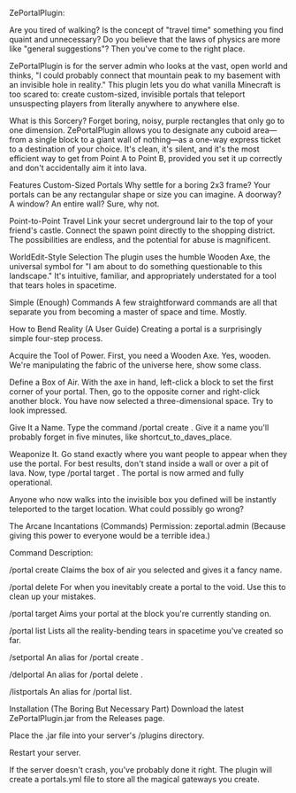 ZePortalPlugin:

Are you tired of walking? Is the concept of "travel time" something you find quaint and unnecessary? Do you believe that the laws of physics are more like "general suggestions"? Then you've come to the right place.

ZePortalPlugin is for the server admin who looks at the vast, open world and thinks, "I could probably connect that mountain peak to my basement with an invisible hole in reality." This plugin lets you do what vanilla Minecraft is too scared to: create custom-sized, invisible portals that teleport unsuspecting players from literally anywhere to anywhere else.

What is this Sorcery?
Forget boring, noisy, purple rectangles that only go to one dimension. ZePortalPlugin allows you to designate any cuboid area—from a single block to a giant wall of nothing—as a one-way express ticket to a destination of your choice. It's clean, it's silent, and it's the most efficient way to get from Point A to Point B, provided you set it up correctly and don't accidentally aim it into lava.

Features
Custom-Sized Portals
Why settle for a boring 2x3 frame? Your portals can be any rectangular shape or size you can imagine. A doorway? A window? An entire wall? Sure, why not.

Point-to-Point Travel
Link your secret underground lair to the top of your friend's castle. Connect the spawn point directly to the shopping district. The possibilities are endless, and the potential for abuse is magnificent.

WorldEdit-Style Selection
The plugin uses the humble Wooden Axe, the universal symbol for "I am about to do something questionable to this landscape." It's intuitive, familiar, and appropriately understated for a tool that tears holes in spacetime.

Simple (Enough) Commands
A few straightforward commands are all that separate you from becoming a master of space and time. Mostly.

How to Bend Reality (A User Guide)
Creating a portal is a surprisingly simple four-step process.

Acquire the Tool of Power.
First, you need a Wooden Axe. Yes, wooden. We're manipulating the fabric of the universe here, show some class.

Define a Box of Air.
With the axe in hand, left-click a block to set the first corner of your portal. Then, go to the opposite corner and right-click another block. You have now selected a three-dimensional space. Try to look impressed.

Give It a Name.
Type the command /portal create <portal-name>. Give it a name you'll probably forget in five minutes, like shortcut_to_daves_place.

Weaponize It.
Go stand exactly where you want people to appear when they use the portal. For best results, don't stand inside a wall or over a pit of lava. Now, type /portal target <portal-name>. The portal is now armed and fully operational.

Anyone who now walks into the invisible box you defined will be instantly teleported to the target location. What could possibly go wrong?

The Arcane Incantations (Commands)
Permission: zeportal.admin (Because giving this power to everyone would be a terrible idea.)

Command	Description:

/portal create <name>	Claims the box of air you selected and gives it a fancy name.

/portal delete <name>	For when you inevitably create a portal to the void. Use this to clean up your mistakes.

/portal target <name>	Aims your portal at the block you're currently standing on.

/portal list	Lists all the reality-bending tears in spacetime you've created so far.

/setportal <name>	An alias for /portal create <name>.

/delportal <name>	An alias for /portal delete <name>.

/listportals	An alias for /portal list.

Installation (The Boring But Necessary Part)
Download the latest ZePortalPlugin.jar from the Releases page.

Place the .jar file into your server's /plugins directory.

Restart your server.

If the server doesn't crash, you've probably done it right. The plugin will create a portals.yml file to store all the magical gateways you create.
